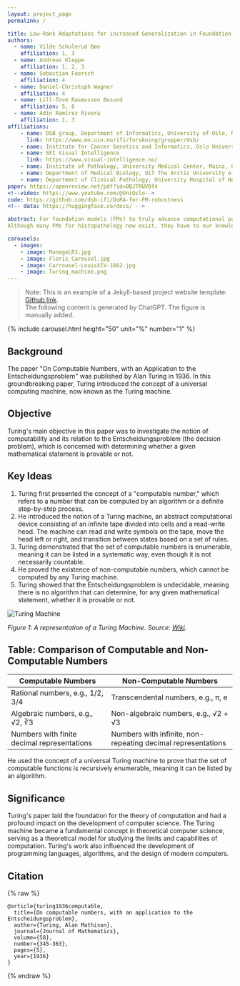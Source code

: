 ```yaml
---
layout: project_page
permalink: /

title: Low-Rank Adaptations for increased Generalization in Foundation Model features
authors:
  - name: Vilde Schulerud Bøe
    affiliation: 1, 3
  - name: Andreas Kleppe
    affiliation: 1, 2, 3
  - name: Sebastian Foersch
    affiliation: 4
  - name: Daniel-Christoph Wagner
    affiliation: 4
  - name: Lill-Tove Rasmussen Busund
    affiliation: 5, 6
  - name: Adín Ramírez Rivera
    affiliation: 1, 3
affiliations:
    - name: DSB group, Department of Informatics, University of Oslo, Norway
      link: https://www.mn.uio.no/ifi/forskning/grupper/dsb/
    - name: Institute for Cancer Genetics and Informatics, Oslo University Hospital, Norway
    - name: SFI Visual Intelligence
      link: https://www.visual-intelligence.no/
    - name: Institute of Pathology, University Medical Center, Mainz, Germany
    - name: Department of Medical Biology, UiT The Arctic University of Norway, Tromsø, Norway
    - name: Department of Clinical Pathology, University Hospital of North Norway, Tromsø, Norway
paper: https://openreview.net/pdf?id=0BJTRUVDf4
<!--video: https://www.youtube.com/@UniOslo-->
code: https://github.com/dsb-ifi/DoRA-for-FM-robustness
<!-- data: https://huggingface.co/docs/ -->

abstract: For foundation models (FMs) to truly advance computational pathology, they must deliver consistent and reliable predictions under diverse, unseen test conditions. Without such robustness, clinical trust and widespread adoption remain out of reach. 
Although many FMs for histopathology now exist, they have to our knowledge not been systematically tested for robustness by external researchers on independent datasets. In this study, we evaluate the robustness of foundation model features on three separate histopathology datasets and find that their performance drops on external data. Our analysis also reveals that these models often encode dataset-specific information, limiting their generalizability. To address this issue, we train a Weight-Decomposed Low-Rank Adaptation (DoRA) with strong data augmentations to improve feature robustness. Our experiments show that models trained with this adapter exhibit fewer signs of dataset-specific information and may generate more robust features across domains. These results highlight the need for robustness testing and encourage incorporating robustness considerations into the development, training, and tuning of FMs for histopathology.

carousels:
  - images: 
    - image: ManegeLR1.jpg
    - image: Floris_Carousel.jpg
    - image: Carrousel-LouisXIV-1662.jpg
    - image: Turing_machine.png
---
```


> Note: This is an example of a Jekyll-based project website template: [Github link](https://github.com/shunzh/project_website).\
> The following content is generated by ChatGPT. The figure is manually added.

<!-- Information about the carousel: https://talk.jekyllrb.com/t/slider-carousel-in-minimal-theme/6782/3 -->
{% include carousel.html height="50" unit="%" number="1" %}


## Background
The paper "On Computable Numbers, with an Application to the Entscheidungsproblem" was published by Alan Turing in 1936. In this groundbreaking paper, Turing introduced the concept of a universal computing machine, now known as the Turing machine.

## Objective
Turing's main objective in this paper was to investigate the notion of computability and its relation to the Entscheidungsproblem (the decision problem), which is concerned with determining whether a given mathematical statement is provable or not.


## Key Ideas
1. Turing first presented the concept of a "computable number," which refers to a number that can be computed by an algorithm or a definite step-by-step process.
2. He introduced the notion of a Turing machine, an abstract computational device consisting of an infinite tape divided into cells and a read-write head. The machine can read and write symbols on the tape, move the head left or right, and transition between states based on a set of rules.
3. Turing demonstrated that the set of computable numbers is enumerable, meaning it can be listed in a systematic way, even though it is not necessarily countable.
4. He proved the existence of non-computable numbers, which cannot be computed by any Turing machine.
5. Turing showed that the Entscheidungsproblem is undecidable, meaning there is no algorithm that can determine, for any given mathematical statement, whether it is provable or not.

![Turing Machine](Turing_machine.png)

*Figure 1: A representation of a Turing Machine. Source: [Wiki](https://en.wikipedia.org/wiki/Turing_machine).*

## Table: Comparison of Computable and Non-Computable Numbers

| Computable Numbers | Non-Computable Numbers |
|-------------------|-----------------------|
| Rational numbers, e.g., 1/2, 3/4 | Transcendental numbers, e.g., π, e |
| Algebraic numbers, e.g., √2, ∛3 | Non-algebraic numbers, e.g., √2 + √3 |
| Numbers with finite decimal representations | Numbers with infinite, non-repeating decimal representations |

He used the concept of a universal Turing machine to prove that the set of computable functions is recursively enumerable, meaning it can be listed by an algorithm.

## Significance
Turing's paper laid the foundation for the theory of computation and had a profound impact on the development of computer science. The Turing machine became a fundamental concept in theoretical computer science, serving as a theoretical model for studying the limits and capabilities of computation. Turing's work also influenced the development of programming languages, algorithms, and the design of modern computers.

## Citation
{% raw %}
```
@article{turing1936computable,
  title={On computable numbers, with an application to the Entscheidungsproblem},
  author={Turing, Alan Mathison},
  journal={Journal of Mathematics},
  volume={58},
  number={345-363},
  pages={5},
  year={1936}
}
```
{% endraw %}
